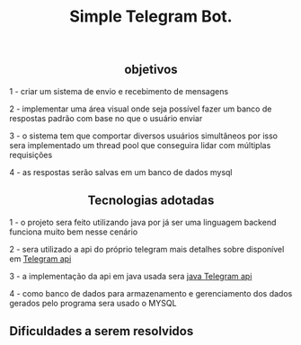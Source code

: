 <div align="center">
<h1> Simple Telegram Bot. </h1>
<br>
<h2> objetivos </h2>
</div>

1 - criar um sistema de envio e recebimento de mensagens
<p>
2 - implementar uma área visual onde seja possível fazer um banco de respostas padrão com base no que o usuário enviar
<p>
3 - o sistema tem que comportar diversos usuários simultâneos por isso sera implementado um thread pool que conseguira lidar com múltiplas requisições
<p>
4 - as respostas serão salvas em um banco de dados mysql
<p>

<div align="center">
<h2> Tecnologias adotadas </h2>
</div>

1 - o projeto sera feito utilizando java por já ser uma linguagem backend funciona muito bem nesse cenário
<p>
2 - sera utilizado a api do próprio telegram mais detalhes sobre disponível em <a href="https://core.telegram.org/bots/api">Telegram api</a> 
<p>
3 - a implementação da api em java usada sera <a href="https://github.com/bot4s/telegram">java Telegram api</a> 
<p>
4 - como banco de dados para armazenamento e gerenciamento dos dados gerados pelo programa sera usado o MYSQL 
<p>

<h2> Dificuldades a serem resolvidos </h2>
